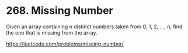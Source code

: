 # 268. Missing Number

Given an array containing n distinct numbers taken from 0, 1, 2, ..., n, find the one that is missing from the array.

https://leetcode.com/problems/missing-number/
